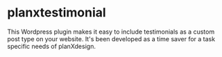 planxtestimonial
================

This Wordpress plugin makes it easy to include testimonials as a custom post type on your website. It's been developed as a time saver for a task specific needs of planXdesign.
